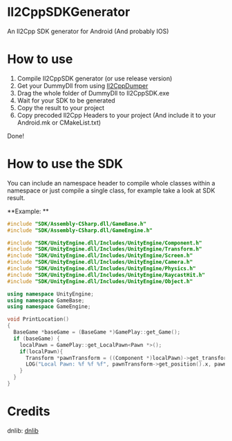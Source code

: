 # Il2CppSDKGenerator
An Il2Cpp SDK generator for Android (And probably IOS)

# How to use
1. Compile Il2CppSDK generator (or use release version)
2. Get your DummyDll from using [Il2CppDumper](https://github.com/Perfare/Il2CppDumper/)
3. Drag the whole folder of DummyDll to Il2CppSDK.exe
4. Wait for your SDK to be generated
5. Copy the result to your project
6. Copy precoded Il2Cpp Headers to your project (And include it to your Android.mk or CMakeList.txt)

Done!

# How to use the SDK
You can include an namespace header to compile whole classes within a namespace or just compile a single class, for example take a look at SDK result.

**Example: **
```c++
#include "SDK/Assembly-CSharp.dll/GameBase.h"
#include "SDK/Assembly-CSharp.dll/GameEngine.h"

#include "SDK/UnityEngine.dll/Includes/UnityEngine/Component.h"
#include "SDK/UnityEngine.dll/Includes/UnityEngine/Transform.h"
#include "SDK/UnityEngine.dll/Includes/UnityEngine/Screen.h"
#include "SDK/UnityEngine.dll/Includes/UnityEngine/Camera.h"
#include "SDK/UnityEngine.dll/Includes/UnityEngine/Physics.h"
#include "SDK/UnityEngine.dll/Includes/UnityEngine/RaycastHit.h"
#include "SDK/UnityEngine.dll/Includes/UnityEngine/Object.h"

using namespace UnityEngine;
using namespace GameBase;
using namespace GameEngine;

void PrintLocation()
{
  BaseGame *baseGame = (BaseGame *)GamePlay::get_Game();
  if (baseGame) {
    localPawn = GamePlay::get_LocalPawn<Pawn *>();
    if(localPawn){
      Transform *pawnTransform = ((Component *)localPawn)->get_transform<Transform *>();
      LOG("Local Pawn: %f %f %f", pawnTransform->get_position().x, pawnTransform->get_position().y, pawnTransform->get_position().z);
    }
  }
}
```

# Credits
dnlib: [dnlib](https://github.com/0xd4d/dnlib)
